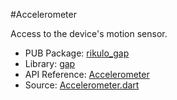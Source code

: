 #Accelerometer

Access to the device's motion sensor.

* PUB Package: [rikulo_gap](http://pub.dartlang.org/packages/rikulo_gap)
* Library: [gap](gap:)
* API Reference: [Accelerometer](gap:gap)
* Source: [Accelerometer.dart](source:gap:lib/src)
